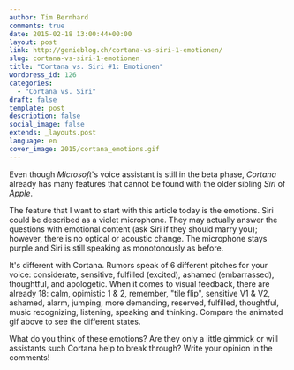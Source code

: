 ```yaml
---
author: Tim Bernhard
comments: true
date: 2015-02-18 13:00:44+00:00
layout: post
link: http://genieblog.ch/cortana-vs-siri-1-emotionen/
slug: cortana-vs-siri-1-emotionen
title: "Cortana vs. Siri #1: Emotionen"
wordpress_id: 126
categories:
  - "Cortana vs. Siri"
draft: false
template: post
description: false
social_image: false
extends: _layouts.post
language: en
cover_image: 2015/cortana_emotions.gif
---
```


Even though _Microsoft_'s voice assistant is still in the beta phase, _Cortana_ already has many features that cannot be found with the older sibling _Siri_ of _Apple_.

The feature that I want to start with this article today is the emotions.
Siri could be described as a violet microphone.
They may actually answer the questions with emotional content (ask Siri if they should marry you); however, there is no optical or acoustic change.
The microphone stays purple and Siri is still speaking as monotonously as before.

It's different with Cortana.
Rumors speak of 6 different pitches for your voice: considerate, sensitive, fulfilled (excited), ashamed (embarrassed), thoughtful, and apologetic.
When it comes to visual feedback, there are already 18: calm, opimistic 1 & 2, remember, "tile flip", sensitive V1 & V2, ashamed, alarm, jumping, more demanding, reserved, fulfilled, thoughtful, music recognizing, listening, speaking and thinking.
Compare the animated gif above to see the different states.

What do you think of these emotions? Are they only a little gimmick or will assistants such Cortana help to break through? Write your opinion in the comments!
